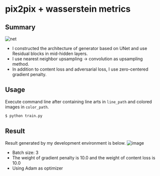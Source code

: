 # pix2pix + wasserstein metrics

## Summary
![net](https://github.com/SerialLain3170/Colorization/blob/master/pix2pix-gp/net.png)
- I constructed the architecture of generator based on UNet and use Residual blocks in mid-hidden layers.
- I use nearest neighbor upsampling -> convolution as upsampling method.
- In addition to content loss and adversarial loss, I use zero-centered gradient penalty.

## Usage
Execute command line after containing line arts in `line_path` and colored images in `color_path`.
```py
$ python train.py
```

## Result
Result generated by my development environment is below.
![image](https://github.com/SerialLain3170/Colorization/blob/master/pix2pix-gp/result.png)

- Batch size: 3
- The weight of gradient penalty is 10.0 and the weight of content loss is 10.0
- Using Adam as optimizer

